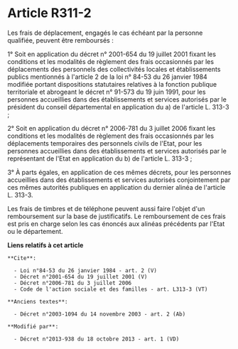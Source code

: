 # Article R311-2

Les frais de déplacement, engagés le cas échéant par la personne qualifiée, peuvent être remboursés : 

1° Soit en application du décret n° 2001-654 du 19 juillet 2001 fixant les conditions et les modalités de règlement des frais
occasionnés par les déplacements des personnels des collectivités locales et établissements publics mentionnés à l'article 2
de la loi n° 84-53 du 26 janvier 1984 modifiée portant dispositions statutaires relatives à la fonction publique territoriale
et abrogeant le décret n° 91-573 du 19 juin 1991, pour les personnes accueillies dans des établissements et services
autorisés par le président du conseil départemental en application du a) de l'article L. 313-3 ; 

2° Soit en application du décret n° 2006-781 du 3 juillet 2006 fixant les conditions et les modalités de règlement des frais
occasionnés par les déplacements temporaires des personnels civils de l'Etat, pour les personnes accueillies dans des
établissements et services autorisés par le représentant de l'Etat en application du b) de l'article L. 313-3 ; 

3° À parts égales, en application de ces mêmes décrets, pour les personnes accueillies dans des établissements et services
autorisés conjointement par ces mêmes autorités publiques en application du dernier alinéa de l'article L. 313-3. 

Les frais de timbres et de téléphone peuvent aussi faire l'objet d'un remboursement sur la base de justificatifs. Le
remboursement de ces frais est pris en charge selon les cas énoncés aux alinéas précédents par l'Etat ou le département.

**Liens relatifs à cet article**

	**Cite**:

	  - Loi n°84-53 du 26 janvier 1984 - art. 2 (V)
	  - Décret n°2001-654 du 19 juillet 2001 (V)
	  - Décret n°2006-781 du 3 juillet 2006
	  - Code de l'action sociale et des familles - art. L313-3 (VT)

	**Anciens textes**:

	  - Décret n°2003-1094 du 14 novembre 2003 - art. 2 (Ab)

	**Modifié par**:

	  - Décret n°2013-938 du 18 octobre 2013 - art. 1 (VD)
